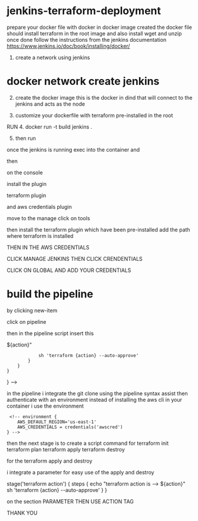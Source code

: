 # jenkins-terraform-deployment

prepare your docker file with docker in docker image created 
the docker file should install terraform in the root image and also install wget and unzip once done 
follow the instructions from the jenkins documentation
https://www.jenkins.io/doc/book/installing/docker/
1. create a network 
 using jenkins 
# docker network create jenkins
2. create the docker image 
    this is the docker in dind that will connect to the jenkins and acts as the node
<!-- docker run --name jenkins-docker --rm --detach \
  --privileged --network jenkins --network-alias docker \
  --env DOCKER_TLS_CERTDIR=/certs \
  --volume jenkins-docker-certs:/certs/client \
  --volume jenkins-data:/var/jenkins_home \
  --publish 2376:2376 \
  docker:dind --storage-driver overlay2 -->

3. customize your dockerfile with terraform pre-installed in the root 
<!-- FROM jenkins/jenkins:2.414.2-jdk17
USER root
RUN apt-get update && apt-get install -y lsb-release && apt-get install -y wget unzip
RUN apt-get update && apt-get install -y \
    unzip \
    && rm -rf /var/lib/apt/lists/* \
    && curl -fsSL https://releases.hashicorp.com/terraform/1.5.7/terraform_1.5.7_linux_amd64.zip -o terraform.zip \
    && unzip terraform.zip -d /usr/local/bin \
    && rm terraform.zip 
RUN curl -fsSLo /usr/share/keyrings/docker-archive-keyring.asc \
  https://download.docker.com/linux/debian/gpg
RUN echo "deb [arch=$(dpkg --print-architecture) \
  signed-by=/usr/share/keyrings/docker-archive-keyring.asc] \
  https://download.docker.com/linux/debian \
  $(lsb_release -cs) stable" > /etc/apt/sources.list.d/docker.list
RUN apt-get update && apt-get install -y docker-ce-cli
USER jenkins
RUN jenkins-plugin-cli --plugins "blueocean docker-workflow" -->

RUN 
4. docker run -t build jenkins .

5. then run

<!-- docker run --name jenkins-blueocean --restart=on-failure --detach \
  --network jenkins --env DOCKER_HOST=tcp://docker:2376 \
  --env DOCKER_CERT_PATH=/certs/client --env DOCKER_TLS_VERIFY=1 \
  --publish 8080:8080 --publish 50000:50000 \
  --volume jenkins-data:/var/jenkins_home \
  --volume jenkins-docker-certs:/certs/client:ro \
  myjenkins  -->

once the jenkins is running 
exec into the container and 
<!-- docker exec -t <container-id> sh -->

then 
<!-- cat var/jenkins_home/secrets/initialAdmin/Password -->

on the console 

install the plugin 

terraform plugin

and aws credentials plugin

move to the manage 
click on tools 

then install the terraform plugin 
which have been pre-installed 
add the path where terraform is installed

<!-- /var/local/bin -->

THEN IN THE AWS CREDENTIALS 

CLICK MANAGE JENKINS THEN
CLICK CRENDENTIALS 

CLICK ON GLOBAL AND ADD YOUR CREDENTIALS

# build the pipeline

by clicking new-item

click on pipeline 

then in the pipeline script 
insert this

<!-- pipeline {
    agent any
    
    environment {
		AWS_DEFAULT_REGION='us-east-1'
		AWS_CREDENTIALS = credentials('awscred') 
	}
    
    stages {
        stage('git clone') {
            steps {
                git branch: 'main', url: 'https://github.com/A-LPHARM/jenkins-terraform-deployment'
            }
        }
        
        stage('terraform init') {
            steps {
                sh 'pwd'
                sh 'terraform init -reconfigure'
            }
        }
        
        stage('terraform plan') {
            steps {
                sh 'terraform plan'
            }
        }
        
        stage('terraform action') {
            steps {
                echo "terraform action is --> ${action}"
                sh 'terraform {action} --auto-approve'
            }
        }
    }
}
 -->

in the pipeline i integrate the git clone using the pipeline syntax assist
then 
authenticate with an environment 
instead of installing the aws cli in your container 
i use the environment 

     <!-- environment {
		AWS_DEFAULT_REGION='us-east-1'
		AWS_CREDENTIALS = credentials('awscred') 
	} -->

then the next stage is to create a script command for 
terraform init
terraform plan 
terraform apply 
terraform destroy

for the terraform apply and destroy 

i integrate a parameter for easy use of the apply and destroy

stage('terraform action') {
            steps {
                echo "terraform action is --> ${action}"
                sh 'terraform {action} --auto-approve'
            }
        }

on the section 
PARAMETER
THEN USE ACTION TAG

THANK YOU
